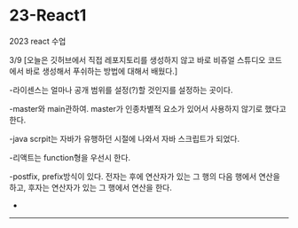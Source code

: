 # 23-React1
2023 react 수업

3/9
[오늘은 깃허브에서 직접 레포지토리를 생성하지 않고 바로 비쥬얼 스튜디오 코드에서 바로 생성해서 푸쉬하는 방법에 대해서 배웠다.]

-라이센스는 얼마나 공개 범위를 설정(?)할 것인지를 설정하는 곳이다. 

-master와 main관하여. master가 인종차별적 요소가 있어서 사용하지 않기로 했다고 한다.

-java scrpit는 자바가 유행하던 시절에 나와서 자바 스크립트가 되었다.

-리액트는 function형을 우선시 한다.

-postfix, prefix방식이 있다. 전자는 후에 연산자가 있는 그 행의 다음 행에서 연산을 하고, 후자는 연산자가 있는 그 행에서 연산을 한다.

-

-------------------------------------------------------------------------------------------------------------------
